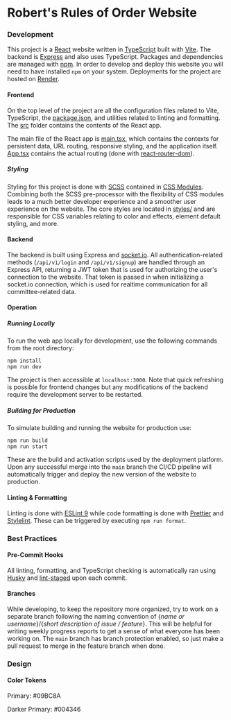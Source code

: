 # Robert's Rules of Order Website

### Development

This project is a [React](https://react.dev/) website written in [TypeScript](https://www.typescriptlang.org/) built with [Vite](https://vitejs.dev/). The backend is [Express](https://expressjs.com/) and also uses TypeScript. Packages and dependencies are managed with [npm](https://www.npmjs.com/). In order to develop and deploy this website you will need to have installed `npm` on your system. Deployments for the project are hosted on [Render](https://render.com/).

#### Frontend

On the top level of the project are all the configuration files related to Vite, TypeScript, the [package.json](package.json), and utilities related to linting and formatting. The [src](src/) folder contains the contents of the React app.

The main file of the React app is [main.tsx](src/main.tsx), which contains the contexts for persistent data, URL routing, responsive styling, and the application itself. [App.tsx](src/app/App.tsx) contains the actual routing (done with [react-router-dom](https://reactrouter.com/en/main)).

##### Styling

Styling for this project is done with [SCSS](https://sass-lang.com/) contained in [CSS Modules](https://github.com/css-modules/css-modules). Combining both the SCSS pre-processor with the flexibility of CSS modules leads to a much better developer experience and a smoother user experience on the website. The core styles are located in [styles/](src/styles/) and are responsible for CSS variables relating to color and effects, element default styling, and more.

#### Backend

The backend is built using Express and [socket.io](https://socket.io/). All authentication-related methods (`/api/v1/login` and `/api/v1/signup`) are handled through an Express API, returning a JWT token that is used for authorizing the user's connection to the website. That token is passed in when initializing a socket.io connection, which is used for realtime communication for all committee-related data.

#### Operation

##### Running Locally

To run the web app locally for development, use the following commands from the root directory:

```
npm install
npm run dev
```

The project is then accessible at `localhost:3000`. Note that quick refreshing is possible for frontend changes but any modifications of the backend require the development server to be restarted.

##### Building for Production

To simulate building and running the website for production use:

```
npm run build
npm run start
```

These are the build and activation scripts used by the deployment platform. Upon any successful merge into the `main` branch the CI/CD pipeline will automatically trigger and deploy the new version of the website to production.

#### Linting & Formatting

Linting is done with [ESLint 9](https://eslint.org/) while code formatting is done with [Prettier](https://prettier.io/) and [Stylelint](https://stylelint.io/). These can be triggered by executing `npm run format`.

### Best Practices

#### Pre-Commit Hooks

All linting, formatting, and TypeScript checking is automatically ran using [Husky](https://typicode.github.io/husky/) and [lint-staged](https://github.com/lint-staged/lint-staged) upon each commit.

#### Branches

While developing, to keep the repository more organized, try to work on a separate branch following the naming convention of {_name or username_}/{_short description of issue / feature_}. This will be helpful for writing weekly progress reports to get a sense of what everyone has been working on. The `main` branch has branch protection enabled, so just make a pull request to merge in the feature branch when done.

### Design

#### Color Tokens

Primary: #09BC8A

Darker Primary: #004346
